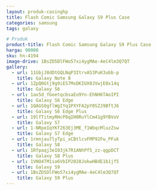 ```yaml
---
layout: produk-casinghp
title: Flash Comic Samsung Galaxy S9 Plus Case
categories: samsung
tags: galaxy

# Produk
product-title: Flash Comic Samsung Galaxy S9 Plus Case
harga: 90000
sku: hn-4194
image-drive: 1BsZD5DlFWo57xi4ygMAe-4eC4lm3Q7QT
gallery:
  - url: 11GbjJ8dDtGQLNqP3ItrvA53PuK3ubb-p
    title: Galaxy Note 8
  - url: 1ZpQ0Gtj9g9iES7MxDKIUX0JVwjE0x14q
    title: Galaxy S6
  - url: 1ax5d_fGeetqcbsaEo9Yn-EhNH6TAoIPI
    title: Galaxy S6 Edge
  - url: 1QAGSOgflWgIYq1PXYFA2pY0SZJ9BftJ6
    title: Galaxy S6 Edge Plus
  - url: 19lfTitmyRHcP8qIH0RuYlCm41g9YBVoV
    title: Galaxy S7
  - url: 1-NRpeIqYKf263Ej3ME_f1WbqcMluzZsw
    title: Galaxy S7 Edge
  - url: 1rmnjau7lyTpi_xCBtlcvFMP92Fw_PFuk
    title: Galaxy S8
  - url: 1Rfpaqj3eI03jk7R1ANhPf5_zz-qgpDCT
    title: Galaxy S8 Plus
  - url: 1VNO4TM1io6VbIP2028JokwHBdE1b1jf5
    title: Galaxy S9
  - url: 1BsZD5DlFWo57xi4ygMAe-4eC4lm3Q7QT
    title: Galaxy S9 Plus
---
```

